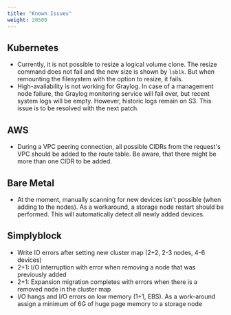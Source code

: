 ```yaml
---
title: "Known Issues"
weight: 20500
---
```


## Kubernetes

- Currently, it is not possible to resize a logical volume clone. The resize command does not fail and the new size 
  is shown by `lsblk`. But when remounting the filesystem with the option to resize, it fails.
- High-availability is not working for Graylog. In case of a management node failure, the Graylog monitoring service
  will fail over, but recent system logs will be empty. However, historic logs remain on S3. This issue is to be
  resolved with the next patch.

## AWS

- During a VPC peering connection, all possible CIDRs from the request's VPC should be added to the route table.
  Be aware, that there might be more than one CIDR to be added.

## Bare Metal

- At the moment, manually scanning for new devices isn't possible (when adding to the nodes). As a workaround, a
  storage node restart should be performed. This will automatically detect all newly added devices.

## Simplyblock

- Write IO errors after setting new cluster map (2+2, 2-3 nodes, 4-6 devices)
- 2+1: I/O interruption with error when removing a node that was previously added
- 2+1: Expansion migration completes with errors when there is a removed node in the cluster map
- I/O hangs and I/O errors on low memory (1+1, EBS). As a work-around assign a minimum of 6G of huge page memory to a
  storage node
